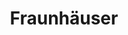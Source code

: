 ---
title: "Fraunhäuser"
last_modified_at: 2019-11-01T18:00:02+02:00
read_time: false
categories:
  - Publications
header:
  teaser: 
---